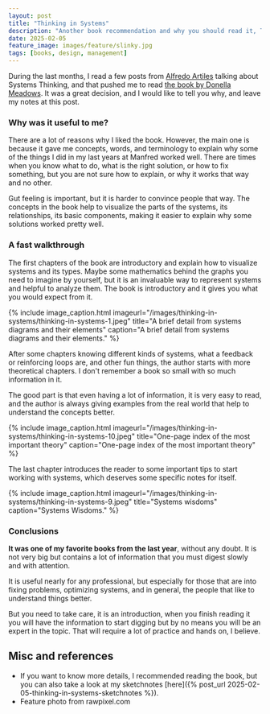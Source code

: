 ```yaml
---
layout: post
title: "Thinking in Systems"
description: "Another book recommendation and why you should read it, Thinking in Systems by Donella Meadows."
date: 2025-02-05
feature_image: images/feature/slinky.jpg
tags: [books, design, management]
---
```


During the last months, I read a few posts from [Alfredo Artiles](https://x.com/aartiles24) talking about Systems Thinking, and that pushed me to read [the book by Donella Meadows](https://www.goodreads.com/book/show/3828902-thinking-in-systems). It was a great decision, and I would like to tell you why, and leave my notes at this post.

<!--more-->

### Why was it useful to me?

There are a lot of reasons why I liked the book. However, the main one is because it gave me concepts, words, and terminology to explain why some of the things I did in my last years at Manfred worked well. There are times when you know what to do, what is the right solution, or how to fix something, but you are not sure how to explain, or why it works that way and no other.

Gut feeling is important, but it is harder to convince people that way. The concepts in the book help to visualize the parts of the systems, its relationships, its basic components, making it easier to explain why some solutions worked pretty well.

### A fast walkthrough

The first chapters of the book are introductory and explain how to visualize systems and its types. Maybe some mathematics behind the graphs you need to imagine by yourself, but it is an invaluable way to represent systems and helpful to analyze them. The book is introductory and it gives you what you would expect from it.

{% include image_caption.html imageurl="/images/thinking-in-systems/thinking-in-systems-1.jpeg" title="A brief detail from systems diagrams and their elements" caption="A brief detail from systems diagrams and their elements." %}

After some chapters knowing different kinds of systems, what a feedback or reinforcing loops are, and other fun things, the author starts with more theoretical chapters. I don't remember a book so small with so much information in it. 

The good part is that even having a lot of information, it is very easy to read, and the author is always giving examples from the real world that help to understand the concepts better.

{% include image_caption.html imageurl="/images/thinking-in-systems/thinking-in-systems-10.jpeg" title="One-page index of the most important theory" caption="One-page index of the most important theory" %}

The last chapter introduces the reader to some important tips to start working with systems, which deserves some specific notes for itself.

{% include image_caption.html imageurl="/images/thinking-in-systems/thinking-in-systems-9.jpeg" title="Systems wisdoms" caption="Systems Wisdoms." %}

### Conclusions

**It was one of my favorite books from the last year**, without any doubt. It is not very big but contains a lot of information that you must digest slowly and with attention. 

It is useful nearly for any professional, but especially for those that are into fixing problems, optimizing systems, and in general, the people that like to understand things better.

But you need to take care, it is an introduction, when you finish reading it you will have the information to start digging but by no means you will be an expert in the topic. That will require a lot of practice and hands on, I believe.

## Misc and references

* If you want to know more details, I recommended reading the book, but you can also take a look at my sketchnotes [here]({% post_url 2025-02-05-thinking-in-systems-sketchnotes %}).
* Feature photo from rawpixel.com
